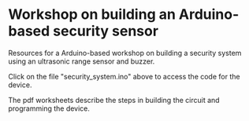 # Workshop on building an Arduino-based security sensor

Resources for a Arduino-based workshop on building a security system using an ultrasonic range sensor and buzzer.

Click on the file "security_system.ino" above to access the code for the device.

The pdf worksheets describe the steps in building the circuit and programming the device.

